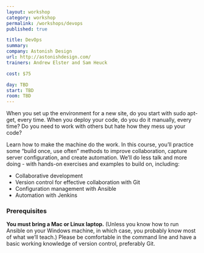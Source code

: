 ```yaml
---
layout: workshop
category: workshop
permalink: /workshops/devops
published: true

title: DevOps
summary:
company: Astonish Design
url: http://astonishdesign.com/
trainers: Andrew Elster and Sam Heuck

cost: $75

day: TBD
start: TBD
room: TBD
---
```


When you set up the environment for a new site, do you start with sudo apt-get, every time. When you deploy your code, do you do it manually, every time? Do you need to work with others but hate how they mess up your code?

Learn how to make the machine do the work. In this course, you’ll practice some “build once, use often” methods to improve collaboration, capture server configuration, and create automation. We’ll do less talk and more doing - with hands-on exercises and examples to build on, including:

* Collaborative development
* Version control for effective collaboration with Git
* Configuration management with Ansible
* Automation with Jenkins

### Prerequisites

**You must bring a Mac or Linux laptop.** (Unless you know how to run Ansible on your Windows machine, in which case, you probably know most of what we’ll teach.) Please be comfortable in the command line and have a basic working knowledge of version control, preferably Git.
